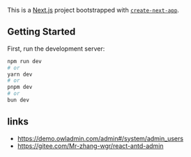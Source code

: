 This is a [Next.js](https://nextjs.org) project bootstrapped with [`create-next-app`](https://nextjs.org/docs/app/api-reference/cli/create-next-app).

## Getting Started

First, run the development server:

```bash
npm run dev
# or
yarn dev
# or
pnpm dev
# or
bun dev
```

## links

* https://demo.owladmin.com/admin#/system/admin_users
* https://gitee.com/Mr-zhang-wgr/react-antd-admin